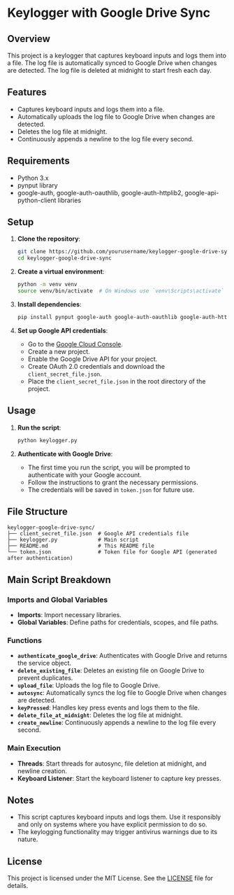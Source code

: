 # Keylogger with Google Drive Sync

## Overview

This project is a keylogger that captures keyboard inputs and logs them into a file. The log file is automatically synced to Google Drive when changes are detected. The log file is deleted at midnight to start fresh each day.

## Features

- Captures keyboard inputs and logs them into a file.
- Automatically uploads the log file to Google Drive when changes are detected.
- Deletes the log file at midnight.
- Continuously appends a newline to the log file every second.

## Requirements

- Python 3.x
- pynput library
- google-auth, google-auth-oauthlib, google-auth-httplib2, google-api-python-client libraries

## Setup

1. **Clone the repository**:
   ```bash
   git clone https://github.com/yourusername/keylogger-google-drive-sync.git
   cd keylogger-google-drive-sync
   ```

2. **Create a virtual environment**:
   ```bash
   python -m venv venv
   source venv/bin/activate  # On Windows use `venv\Scripts\activate`
   ```

3. **Install dependencies**:
   ```bash
   pip install pynput google-auth google-auth-oauthlib google-auth-httplib2 google-api-python-client
   ```

4. **Set up Google API credentials**:
   - Go to the [Google Cloud Console](https://console.developers.google.com/).
   - Create a new project.
   - Enable the Google Drive API for your project.
   - Create OAuth 2.0 credentials and download the `client_secret_file.json`.
   - Place the `client_secret_file.json` in the root directory of the project.

## Usage

1. **Run the script**:
   ```bash
   python keylogger.py
   ```

2. **Authenticate with Google Drive**:
   - The first time you run the script, you will be prompted to authenticate with your Google account.
   - Follow the instructions to grant the necessary permissions.
   - The credentials will be saved in `token.json` for future use.

## File Structure

```
keylogger-google-drive-sync/
├── client_secret_file.json  # Google API credentials file
├── keylogger.py             # Main script
├── README.md                # This README file
└── token.json               # Token file for Google API (generated after authentication)
```

## Main Script Breakdown

### Imports and Global Variables
- **Imports**: Import necessary libraries.
- **Global Variables**: Define paths for credentials, scopes, and file paths.

### Functions
- **`authenticate_google_drive`**: Authenticates with Google Drive and returns the service object.
- **`delete_existing_file`**: Deletes an existing file on Google Drive to prevent duplicates.
- **`upload_file`**: Uploads the log file to Google Drive.
- **`autosync`**: Automatically syncs the log file to Google Drive when changes are detected.
- **`keyPressed`**: Handles key press events and logs them to the file.
- **`delete_file_at_midnight`**: Deletes the log file at midnight.
- **`create_newline`**: Continuously appends a newline to the log file every second.

### Main Execution
- **Threads**: Start threads for autosync, file deletion at midnight, and newline creation.
- **Keyboard Listener**: Start the keyboard listener to capture key presses.

## Notes

- This script captures keyboard inputs and logs them. Use it responsibly and only on systems where you have explicit permission to do so.
- The keylogging functionality may trigger antivirus warnings due to its nature.

## License

This project is licensed under the MIT License. See the [LICENSE](LICENSE) file for details.
